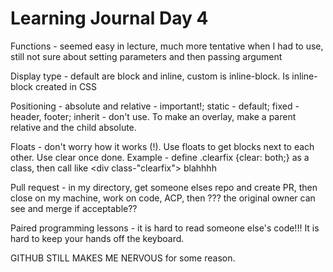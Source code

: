 # Learning Journal Day 4

Functions - seemed easy in lecture, much more tentative when I had to use, still not sure about setting parameters and then passing argument

Display type - default are block and inline, custom is inline-block.  Is inline-block created in CSS

Positioning - absolute and relative - important!; static - default; fixed - header, footer; inherit - don't use.
To make an overlay, make a parent relative and the child absolute.

Floats - don't worry how it works (!).  Use floats to get blocks next to each other.  Use clear once done. Example - define .clearfix {clear: both;} as a class, then call like <div class-"clearfix"> blahhhh</div>

Pull request - in my directory, get someone elses repo and create PR, then close on my machine, work on code, ACP, then ??? the original owner can see and merge if acceptable??

Paired programming lessons - it is hard to read someone else's code!!!  It is hard to keep your hands off the keyboard. 


GITHUB STILL MAKES ME NERVOUS for some reason.
